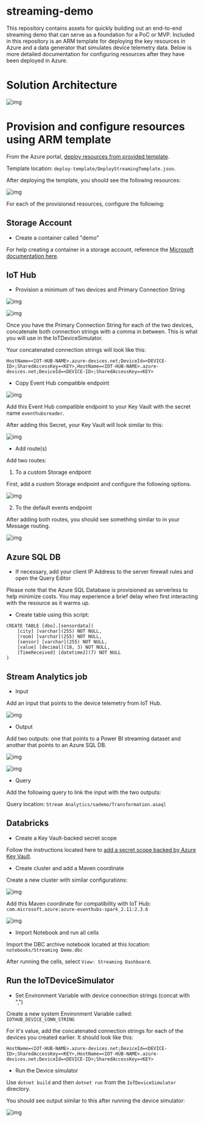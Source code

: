 # streaming-demo

This repository contains assets for quickly building out an end-to-end streaming demo that can serve as a foundation for a PoC or MVP. Included in this repository is an ARM template for deploying the key resources in Azure and a data generator that simulates device telemetry data. Below is more detailed documentation for configuring resources after they have been deployed in Azure.

# Solution Architecture

![img](https://github.com/GLRAzure/streaming-demo/blob/master/img/stream-architecture.png)

# Provision and configure resources using ARM template

From the Azure portal, [deploy resources from provided template](https://docs.microsoft.com/en-us/azure/azure-resource-manager/templates/quickstart-create-templates-use-the-portal#edit-and-deploy-the-template). 
	
Template location: `deploy-template/DeployStreamingTemplate.json`.

After deploying the template, you should see the following resources:

![img](https://github.com/GLRAzure/streaming-demo/blob/master/img/template-resources-01.png)

For each of the provisioned resources, configure the following:

## Storage Account

* Create a container called "demo"
      
For help creating a container in a storage account, reference the [Microsoft documentation here](https://docs.microsoft.com/en-us/azure/storage/blobs/storage-quickstart-blobs-portal#create-a-container).
      
## IoT Hub
			
* Provision a minimum of two devices and Primary Connection String
      
![img](https://github.com/GLRAzure/streaming-demo/blob/master/img/iot-devices.png)

![img](https://github.com/GLRAzure/streaming-demo/blob/master/img/iot-device-keys-2.png)
      
Once you have the Primary Connection String for each of the two devices, concatenate both connection strings with a comma in between. This is what you will use in the IoTDeviceSimulator.

Your concatenated connection strings will look like this:

`HostName=<IOT-HUB-NAME>.azure-devices.net;DeviceId=<DEVICE-ID>;SharedAccessKey=<KEY>,HostName=<IOT-HUB-NAME>.azure-devices.net;DeviceId=<DEVICE-ID>;SharedAccessKey=<KEY>`
      
* Copy Event Hub compatible endpoint
      
![img](https://github.com/GLRAzure/streaming-demo/blob/master/img/iot-event-hub.png)

Add this Event Hub compatible endpoint to your Key Vault with the secret name `eventhubsreader`.

After adding this Secret, your Key Vault will look similar to this:

![img](https://github.com/GLRAzure/streaming-demo/blob/master/img/kv-secret.png)
      
* Add route(s)

Add two routes:  

1. To a custom Storage endpoint

First, add a custom Storage endpoint and configure the following options.

![img](https://github.com/GLRAzure/streaming-demo/blob/master/img/storage-endpoint.png)

2. To the default events endpoint

After adding both routes, you should see something similar to in your Message routing.

![img](https://github.com/GLRAzure/streaming-demo/blob/master/img/iot-routes.png)
      
## Azure SQL DB
    
* If necessary, add your client IP Address to the server firewall rules and open the Query Editor

Please note that the Azure SQL Database is provisioned as serverless to help minimize costs. You may experience a brief delay when first interacting with the resource as it warms up.

* Create table using this script:

```
CREATE TABLE [dbo].[sensordata](
	[city] [varchar](255) NOT NULL,
	[room] [varchar](255) NOT NULL,
	[sensor] [varchar](255) NOT NULL,
	[value] [decimal](18, 3) NOT NULL,
	[TimeReceived] [datetime2](7) NOT NULL
)
```
      
## Stream Analytics job
    
* Input

Add an input that points to the device telemetry from IoT Hub.

![img](https://github.com/GLRAzure/streaming-demo/blob/master/img/sa-input.png)

* Output

Add two outputs: one that points to a Power BI streaming dataset and another that points to an Azure SQL DB.

![img](https://github.com/GLRAzure/streaming-demo/blob/master/img/sa-powerbi-output.png)

![img](https://github.com/GLRAzure/streaming-demo/blob/master/img/sa-sql-output.png)

* Query

Add the following query to link the input with the two outputs:

Query location: `Stream Analytics/sademo/Transformation.asaql`
      
## Databricks

* Create a Key Vault-backed secret scope

Follow the instructions located here to [add a secret scope backed by Azure Key Vault](https://docs.microsoft.com/en-us/azure/databricks/security/secrets/secret-scopes#--create-an-azure-key-vault-backed-secret-scope).

* Create cluster and add a Maven coordinate

Create a new cluster with similar configurations:

![img](https://github.com/GLRAzure/streaming-demo/blob/master/img/adb-cluster.png)

Add this Maven coordinate for compatibility with IoT Hub: `com.microsoft.azure:azure-eventhubs-spark_2.11:2.3.6`

![img](https://github.com/GLRAzure/streaming-demo/blob/master/img/adb-maven.png)

* Import Notebook and run all cells

Import the DBC archive notebook located at this location: `notebooks/Streaming Demo.dbc`

After running the cells, select `View: Streaming Dashboard`.
			
## Run the IoTDeviceSimulator
	
* Set Environment Variable with device connection strings (concat with ",")

Create a new system Environment Variable called: `IOTHUB_DEVICE_CONN_STRING`

For it's value, add the concatenated connection strings for each of the devices you created earlier. It should look like this:

`HostName=<IOT-HUB-NAME>.azure-devices.net;DeviceId=<DEVICE-ID>;SharedAccessKey=<KEY>,HostName=<IOT-HUB-NAME>.azure-devices.net;DeviceId=<DEVICE-ID>;SharedAccessKey=<KEY>`

* Run the Device simulator

Use `dotnet build` and then `dotnet run` from the `IoTDeviceSimulator` directory.

You should see output similar to this after running the device simulator:

![img](https://github.com/GLRAzure/streaming-demo/blob/master/img/device-output.png)
